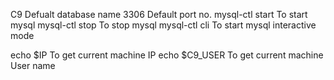C9                      Defualt database name
3306                    Default port no.
mysql-ctl start         To start mysql
mysql-ctl stop          To stop mysql
mysql-ctl cli           To start mysql interactive mode

echo $IP                To get current machine IP
echo $C9_USER           To get current machine User name
